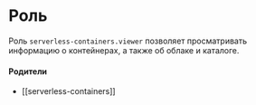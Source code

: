 # Роль

Роль `serverless-containers.viewer` позволяет просматривать информацию о контейнерах, а также об облаке и каталоге.


#### Родители

- [[serverless-containers]]
